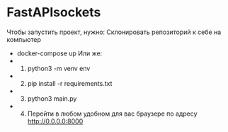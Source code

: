 # FastAPIsockets

Чтобы запустить проект, нужно:
Склонировать репозиторий к себе на компьютер
* docker-compose up
Или же:
* 1. python3 -m venv env
* 2. pip install -r requirements.txt
* 3. python3 main.py
* 4. Перейти в любом удобном для вас браузере по адресу http://0.0.0.0:8000
